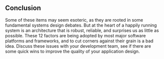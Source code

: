 ## Conclusion

Some of these items may seem esoteric, as they are rooted in some fundamental systems design debates. But at the heart of a happily running system is an architecture that is robust, reliable, and surprises us as little as possible. These 12 factors are being adopted by most major software platforms and frameworks, and to cut corners against their grain is a bad idea. Discuss these issues with your development team, see if there are some quick wins to improve the quality of your application design.